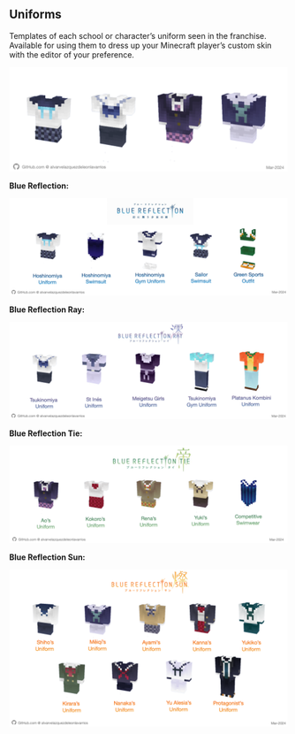 ## Uniforms
Templates of each school or character’s uniform seen in the franchise. Available for using them to dress up your Minecraft player’s custom skin with the editor of your preference.

![Blue Reflection Uniforms Cover](/src/img/manual/BlueReflectionUniformsCover.png)


**Blue Reflection:**

![Blue Reflection Uniforms](/src/img/uniforms/BlueReflectionUniforms.png)

**Blue Reflection Ray:**

![Blue Reflection Ray Uniforms](/src/img/uniforms/BlueReflectionRayUniforms.png)

**Blue Reflection Tie:**

![Blue Reflection Tie Uniforms](/src/img/uniforms/BlueReflectionTieUniforms.png)

**Blue Reflection Sun:**

![Blue Reflection Sun Uniforms](/src/img/uniforms/BlueReflectionSunUniforms.png)
